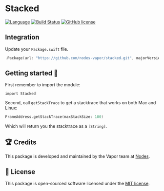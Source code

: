 # Stacked
[![Language](https://img.shields.io/badge/Swift-3-brightgreen.svg)](http://swift.org)
[![Build Status](https://travis-ci.org/nodes-vapor/stacked.svg?branch=master)](https://travis-ci.org/nodes-vapor/stacked)
[![GitHub license](https://img.shields.io/badge/license-MIT-blue.svg)](https://raw.githubusercontent.com/nodes-vapor/stacked/master/LICENSE)

## Integration
Update your `Package.swift` file.
```swift
.Package(url: "https://github.com/nodes-vapor/stacked.git", majorVersion: 0)
```

## Getting started 🚀
First remember to import the module:
```
import Stacked
```

Second, call `getStackTrace` to get a stacktrace that works on both Mac and Linux:
```swift
FrameAddress.getStackTrace(maxStackSize: 100)
```

Which will return you the stacktrace as a `[String]`.

## 🏆 Credits
This package is developed and maintained by the Vapor team at [Nodes](https://www.nodesagency.com).

## 📄 License
This package is open-sourced software licensed under the [MIT license](http://opensource.org/licenses/MIT).
